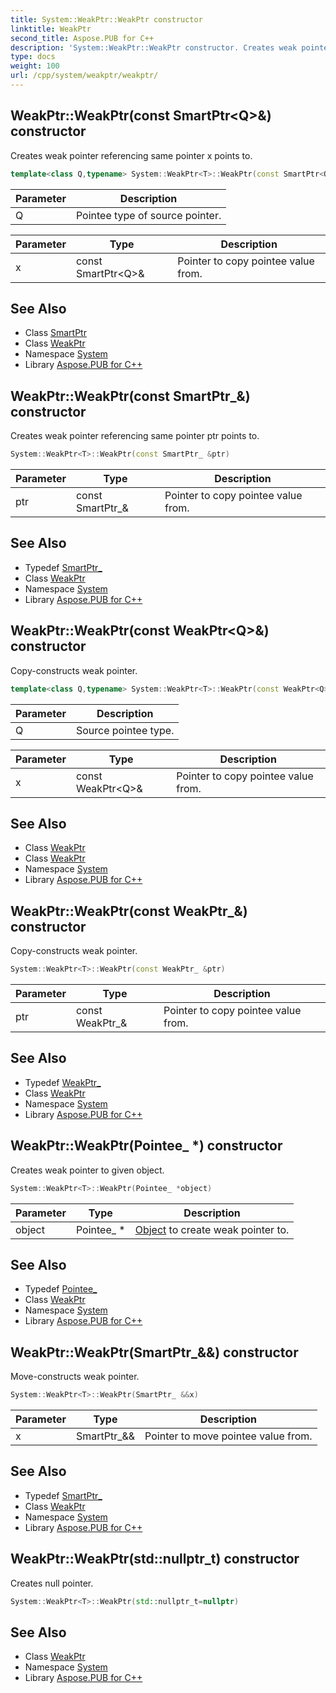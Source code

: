 ```yaml
---
title: System::WeakPtr::WeakPtr constructor
linktitle: WeakPtr
second_title: Aspose.PUB for C++
description: 'System::WeakPtr::WeakPtr constructor. Creates weak pointer referencing same pointer x points to in C++.'
type: docs
weight: 100
url: /cpp/system/weakptr/weakptr/
---
```

## WeakPtr::WeakPtr(const SmartPtr\<Q\>\&) constructor


Creates weak pointer referencing same pointer x points to.

```cpp
template<class Q,typename> System::WeakPtr<T>::WeakPtr(const SmartPtr<Q> &x)
```


| Parameter | Description |
| --- | --- |
| Q | Pointee type of source pointer. |

| Parameter | Type | Description |
| --- | --- | --- |
| x | const SmartPtr\<Q\>\& | Pointer to copy pointee value from. |

## See Also

* Class [SmartPtr](../../smartptr/)
* Class [WeakPtr](../)
* Namespace [System](../../)
* Library [Aspose.PUB for C++](../../../)
## WeakPtr::WeakPtr(const SmartPtr_\&) constructor


Creates weak pointer referencing same pointer ptr points to.

```cpp
System::WeakPtr<T>::WeakPtr(const SmartPtr_ &ptr)
```


| Parameter | Type | Description |
| --- | --- | --- |
| ptr | const SmartPtr_\& | Pointer to copy pointee value from. |

## See Also

* Typedef [SmartPtr_](../smartptr_/)
* Class [WeakPtr](../)
* Namespace [System](../../)
* Library [Aspose.PUB for C++](../../../)
## WeakPtr::WeakPtr(const WeakPtr\<Q\>\&) constructor


Copy-constructs weak pointer.

```cpp
template<class Q,typename> System::WeakPtr<T>::WeakPtr(const WeakPtr<Q> &x)
```


| Parameter | Description |
| --- | --- |
| Q | Source pointee type. |

| Parameter | Type | Description |
| --- | --- | --- |
| x | const WeakPtr\<Q\>\& | Pointer to copy pointee value from. |

## See Also

* Class [WeakPtr](../)
* Class [WeakPtr](../)
* Namespace [System](../../)
* Library [Aspose.PUB for C++](../../../)
## WeakPtr::WeakPtr(const WeakPtr_\&) constructor


Copy-constructs weak pointer.

```cpp
System::WeakPtr<T>::WeakPtr(const WeakPtr_ &ptr)
```


| Parameter | Type | Description |
| --- | --- | --- |
| ptr | const WeakPtr_\& | Pointer to copy pointee value from. |

## See Also

* Typedef [WeakPtr_](../weakptr_/)
* Class [WeakPtr](../)
* Namespace [System](../../)
* Library [Aspose.PUB for C++](../../../)
## WeakPtr::WeakPtr(Pointee_ *) constructor


Creates weak pointer to given object.

```cpp
System::WeakPtr<T>::WeakPtr(Pointee_ *object)
```


| Parameter | Type | Description |
| --- | --- | --- |
| object | Pointee_ * | [Object](../../object/) to create weak pointer to. |

## See Also

* Typedef [Pointee_](../pointee_/)
* Class [WeakPtr](../)
* Namespace [System](../../)
* Library [Aspose.PUB for C++](../../../)
## WeakPtr::WeakPtr(SmartPtr_\&&) constructor


Move-constructs weak pointer.

```cpp
System::WeakPtr<T>::WeakPtr(SmartPtr_ &&x)
```


| Parameter | Type | Description |
| --- | --- | --- |
| x | SmartPtr_\&& | Pointer to move pointee value from. |

## See Also

* Typedef [SmartPtr_](../smartptr_/)
* Class [WeakPtr](../)
* Namespace [System](../../)
* Library [Aspose.PUB for C++](../../../)
## WeakPtr::WeakPtr(std::nullptr_t) constructor


Creates null pointer.

```cpp
System::WeakPtr<T>::WeakPtr(std::nullptr_t=nullptr)
```

## See Also

* Class [WeakPtr](../)
* Namespace [System](../../)
* Library [Aspose.PUB for C++](../../../)
